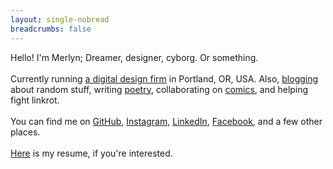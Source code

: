 ```yaml
---
layout: single-nobread
breadcrumbs: false
---
```

<p class="index-bio">Hello! I&#x27;m Merlyn; Dreamer, designer, cyborg. Or something.<br><br>Currently running <a href="https://www.bespokedigital.design/">a digital design firm</a> in Portland, OR, USA. Also, <a href="blog/">blogging </a>about random stuff, writing <a href="categories/#poetry">poetry</a>, collaborating on <a href="https://www.instagram.com/peterglanting/">comics</a>, and helping fight linkrot.<br><br>You can find me on <a href="https://github.com/drpfenderson">GitHub</a>, <a href="https://www.instagram.com/drpfenderson/">Instagram</a>, <a href="https://www.linkedin.com/in/merlyn-cruz/">LinkedIn</a>, <a href="https://www.facebook.com/drpfenderson">Facebook</a>, and a few other places.<br><br><a href="assets/pdf/Merlyn-Cruz-Resume.pdf">Here</a> is my resume, if you&#x27;re interested.<br></p>